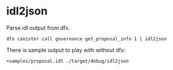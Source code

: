 idl2json
========

Parse idl output from dfx.

```
dfx canister call governance get_proposal_info 1 | idl2json
```

There is sample output to play with without dfx:

```
<samples/proposal.idl ./target/debug/idl2json
```

